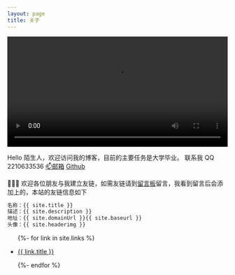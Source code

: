 ```yaml
---
layout: page
title: 关于
---
```

<video width="100%" controls=""><source src="https://s-bj-2339-mydisk1.oss.dogecdn.com/%E3%81%82%E3%81%AE%E3%81%AF%E3%81%AA.mp4" type="video/mp4"></video>


<p>Hello 陌生人，欢迎访问我的博客，目前的主要任务是大学毕业。
联系我 QQ 2210633536 <a href="http://mail.qq.com/cgi-bin/qm_share?t=qm_mailme&email=YBQNAQkaBSAREU4DDw0" target="_balnk">📫邮箱</a> 
<a href="https://github.com/deoncn" target="_balnk">Github</a>

</p>

👨‍👦‍👦 欢迎各位朋友与我建立友链，如需友链请到<a href="{{ site.tucaoUrl}}" target="_blank">留言板</a>留言，我看到留言后会添加上的，本站的友链信息如下

```html
名称：{{ site.title }}
描述：{{ site.description }}
地址：{{ site.domainUrl }}{{ site.baseurl }}
头像：{{ site.headerimg }}
```

<ul>
  {%- for link in site.links %}
  <li>
    <p><a href="{{ link.url }}" title="{{ link.desc }}" target="_blank" >{{ link.title }}</a></p>
  </li>
  {%- endfor %}
</ul>

